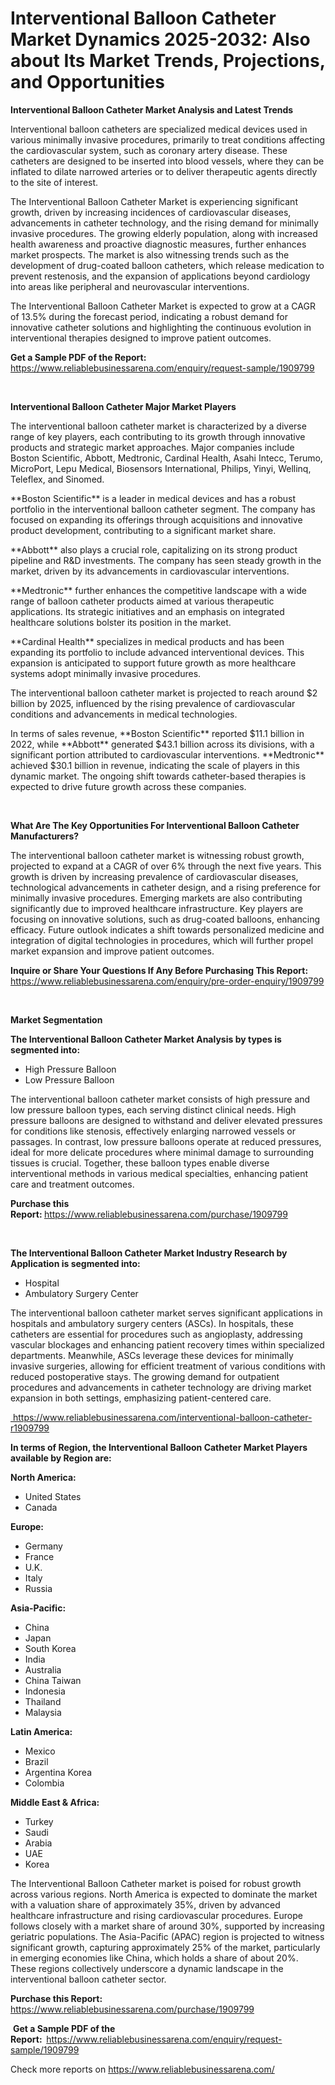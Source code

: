 <p><h1>Interventional Balloon Catheter Market Dynamics 2025-2032: Also about Its Market Trends, Projections, and Opportunities</h1></p><p><strong>Interventional Balloon Catheter Market Analysis and Latest Trends</strong></p>
<p><p>Interventional balloon catheters are specialized medical devices used in various minimally invasive procedures, primarily to treat conditions affecting the cardiovascular system, such as coronary artery disease. These catheters are designed to be inserted into blood vessels, where they can be inflated to dilate narrowed arteries or to deliver therapeutic agents directly to the site of interest. </p><p>The Interventional Balloon Catheter Market is experiencing significant growth, driven by increasing incidences of cardiovascular diseases, advancements in catheter technology, and the rising demand for minimally invasive procedures. The growing elderly population, along with increased health awareness and proactive diagnostic measures, further enhances market prospects. The market is also witnessing trends such as the development of drug-coated balloon catheters, which release medication to prevent restenosis, and the expansion of applications beyond cardiology into areas like peripheral and neurovascular interventions.</p><p>The Interventional Balloon Catheter Market is expected to grow at a CAGR of 13.5% during the forecast period, indicating a robust demand for innovative catheter solutions and highlighting the continuous evolution in interventional therapies designed to improve patient outcomes.</p></p>
<p><strong>Get a Sample PDF of the Report:&nbsp;</strong> <a href="https://www.reliablebusinessarena.com/enquiry/request-sample/1909799?utm_campaign=2887&utm_medium=2&utm_source=Github&utm_content=ia&utm_term=05032025&utm_id=interventional-balloon-catheter">https://www.reliablebusinessarena.com/enquiry/request-sample/1909799</a></p>
<p>&nbsp;</p>
<p><strong>Interventional Balloon Catheter Major Market Players</strong></p>
<p><p>The interventional balloon catheter market is characterized by a diverse range of key players, each contributing to its growth through innovative products and strategic market approaches. Major companies include Boston Scientific, Abbott, Medtronic, Cardinal Health, Asahi Intecc, Terumo, MicroPort, Lepu Medical, Biosensors International, Philips, Yinyi, Wellinq, Teleflex, and Sinomed.</p><p>**Boston Scientific** is a leader in medical devices and has a robust portfolio in the interventional balloon catheter segment. The company has focused on expanding its offerings through acquisitions and innovative product development, contributing to a significant market share.</p><p>**Abbott** also plays a crucial role, capitalizing on its strong product pipeline and R&D investments. The company has seen steady growth in the market, driven by its advancements in cardiovascular interventions.</p><p>**Medtronic** further enhances the competitive landscape with a wide range of balloon catheter products aimed at various therapeutic applications. Its strategic initiatives and an emphasis on integrated healthcare solutions bolster its position in the market.</p><p>**Cardinal Health** specializes in medical products and has been expanding its portfolio to include advanced interventional devices. This expansion is anticipated to support future growth as more healthcare systems adopt minimally invasive procedures.</p><p>The interventional balloon catheter market is projected to reach around $2 billion by 2025, influenced by the rising prevalence of cardiovascular conditions and advancements in medical technologies.</p><p>In terms of sales revenue, **Boston Scientific** reported $11.1 billion in 2022, while **Abbott** generated $43.1 billion across its divisions, with a significant portion attributed to cardiovascular interventions. **Medtronic** achieved $30.1 billion in revenue, indicating the scale of players in this dynamic market. The ongoing shift towards catheter-based therapies is expected to drive future growth across these companies.</p></p>
<p>&nbsp;</p>
<p><strong>What Are The Key Opportunities For Interventional Balloon Catheter Manufacturers?</strong></p>
<p><p>The interventional balloon catheter market is witnessing robust growth, projected to expand at a CAGR of over 6% through the next five years. This growth is driven by increasing prevalence of cardiovascular diseases, technological advancements in catheter design, and a rising preference for minimally invasive procedures. Emerging markets are also contributing significantly due to improved healthcare infrastructure. Key players are focusing on innovative solutions, such as drug-coated balloons, enhancing efficacy. Future outlook indicates a shift towards personalized medicine and integration of digital technologies in procedures, which will further propel market expansion and improve patient outcomes.</p></p>
<p><strong>Inquire or Share Your Questions If Any Before Purchasing This Report:</strong> <a href="https://www.reliablebusinessarena.com/enquiry/pre-order-enquiry/1909799?utm_campaign=2887&utm_medium=2&utm_source=Github&utm_content=ia&utm_term=05032025&utm_id=interventional-balloon-catheter">https://www.reliablebusinessarena.com/enquiry/pre-order-enquiry/1909799</a></p>
<p>&nbsp;</p>
<p><strong>Market Segmentation</strong></p>
<p><strong>The Interventional Balloon Catheter Market Analysis by types is segmented into:</strong></p>
<p><ul><li>High Pressure Balloon</li><li>Low Pressure Balloon</li></ul></p>
<p><p>The interventional balloon catheter market consists of high pressure and low pressure balloon types, each serving distinct clinical needs. High pressure balloons are designed to withstand and deliver elevated pressures for conditions like stenosis, effectively enlarging narrowed vessels or passages. In contrast, low pressure balloons operate at reduced pressures, ideal for more delicate procedures where minimal damage to surrounding tissues is crucial. Together, these balloon types enable diverse interventional methods in various medical specialties, enhancing patient care and treatment outcomes.</p></p>
<p><strong>Purchase this Report:&nbsp;</strong><a href="https://www.reliablebusinessarena.com/purchase/1909799?utm_campaign=2887&utm_medium=2&utm_source=Github&utm_content=ia&utm_term=05032025&utm_id=interventional-balloon-catheter">https://www.reliablebusinessarena.com/purchase/1909799</a></p>
<p>&nbsp;</p>
<p><strong>The Interventional Balloon Catheter Market Industry Research by Application is segmented into:</strong></p>
<p><ul><li>Hospital</li><li>Ambulatory Surgery Center</li></ul></p>
<p><p>The interventional balloon catheter market serves significant applications in hospitals and ambulatory surgery centers (ASCs). In hospitals, these catheters are essential for procedures such as angioplasty, addressing vascular blockages and enhancing patient recovery times within specialized departments. Meanwhile, ASCs leverage these devices for minimally invasive surgeries, allowing for efficient treatment of various conditions with reduced postoperative stays. The growing demand for outpatient procedures and advancements in catheter technology are driving market expansion in both settings, emphasizing patient-centered care.</p></p>
<p><a href="https://www.reliablebusinessarena.com/interventional-balloon-catheter-r1909799?utm_campaign=2887&utm_medium=2&utm_source=Github&utm_content=ia&utm_term=05032025&utm_id=interventional-balloon-catheter">&nbsp;https://www.reliablebusinessarena.com/interventional-balloon-catheter-r1909799</a></p>
<p><strong>In terms of Region, the Interventional Balloon Catheter Market Players available by Region are:</strong></p>
<p>
    <p> <strong> North America: </strong>
        <ul>
            <li>United States</li>
            <li>Canada</li>
        </ul>
        </p> 
    <p> <strong> Europe: </strong>
        <ul>
            <li>Germany</li>
            <li>France</li>
            <li>U.K.</li>
            <li>Italy</li>
            <li>Russia</li>
        </ul>
        </p> 
    <p> <strong> Asia-Pacific: </strong>
        <ul>
            <li>China</li>
            <li>Japan</li>
            <li>South Korea</li>
            <li>India</li>
            <li>Australia</li>
            <li>China Taiwan</li>
            <li>Indonesia</li>
            <li>Thailand</li>
            <li>Malaysia</li>
        </ul>
        </p> 
    <p> <strong> Latin America: </strong>
        <ul>
            <li>Mexico</li>
            <li>Brazil</li>
            <li>Argentina Korea</li>
            <li>Colombia</li>
        </ul>
        </p> 
    <p> <strong> Middle East & Africa: </strong>
        <ul>
            <li>Turkey</li>
            <li>Saudi</li>
            <li>Arabia</li>
            <li>UAE</li>
            <li>Korea</li>
        </ul>
    </p>
    </p>
<p><p>The Interventional Balloon Catheter market is poised for robust growth across various regions. North America is expected to dominate the market with a valuation share of approximately 35%, driven by advanced healthcare infrastructure and rising cardiovascular procedures. Europe follows closely with a market share of around 30%, supported by increasing geriatric populations. The Asia-Pacific (APAC) region is projected to witness significant growth, capturing approximately 25% of the market, particularly in emerging economies like China, which holds a share of about 20%. These regions collectively underscore a dynamic landscape in the interventional balloon catheter sector.</p></p>
<p><strong>Purchase this Report: </strong><a href="https://www.reliablebusinessarena.com/purchase/1909799?utm_campaign=2887&utm_medium=2&utm_source=Github&utm_content=ia&utm_term=05032025&utm_id=interventional-balloon-catheter">https://www.reliablebusinessarena.com/purchase/1909799</a></p>
<p>&nbsp;<strong>Get a Sample PDF of the Report:&nbsp;&nbsp;</strong><a href="https://www.reliablebusinessarena.com/enquiry/request-sample/1909799?utm_campaign=2887&utm_medium=2&utm_source=Github&utm_content=ia&utm_term=05032025&utm_id=interventional-balloon-catheter">https://www.reliablebusinessarena.com/enquiry/request-sample/1909799</a></p>
<p><strong></strong></p>
<p>Check more reports on <a href="https://www.reliablebusinessarena.com/?utm_campaign=2887&utm_medium=2&utm_source=Github&utm_content=ia&utm_term=05032025&utm_id=interventional-balloon-catheter">https://www.reliablebusinessarena.com/</a></p>